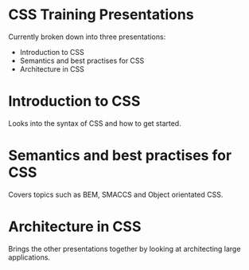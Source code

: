 # CSS Training Presentations

Currently broken down into three presentations:

- Introduction to CSS
- Semantics and best practises for CSS
- Architecture in CSS

# Introduction to CSS
Looks into the syntax of CSS and how to get started.

# Semantics and best practises for CSS
Covers topics such as BEM, SMACCS and Object orientated CSS.

# Architecture in CSS
Brings the other presentations together by looking at architecting large applications.